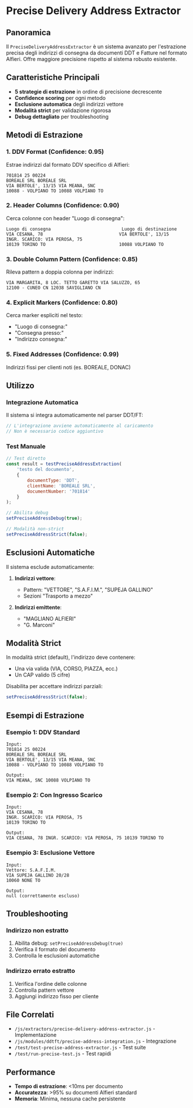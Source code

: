 # Precise Delivery Address Extractor

## Panoramica

Il `PreciseDeliveryAddressExtractor` è un sistema avanzato per l'estrazione precisa degli indirizzi di consegna da documenti DDT e Fatture nel formato Alfieri. Offre maggiore precisione rispetto al sistema robusto esistente.

## Caratteristiche Principali

- **5 strategie di estrazione** in ordine di precisione decrescente
- **Confidence scoring** per ogni metodo
- **Esclusione automatica** degli indirizzi vettore
- **Modalità strict** per validazione rigorosa
- **Debug dettagliato** per troubleshooting

## Metodi di Estrazione

### 1. DDV Format (Confidence: 0.95)
Estrae indirizzi dal formato DDV specifico di Alfieri:
```
701814 25 00224
BOREALE SRL BOREALE SRL
VIA BERTOLE', 13/15 VIA MEANA, SNC
10088 - VOLPIANO TO 10088 VOLPIANO TO
```

### 2. Header Columns (Confidence: 0.90)
Cerca colonne con header "Luogo di consegna":
```
Luogo di consegna                           Luogo di destinazione
VIA CESANA, 78                             VIA BERTOLE', 13/15
INGR. SCARICO: VIA PEROSA, 75
10139 TORINO TO                            10088 VOLPIANO TO
```

### 3. Double Column Pattern (Confidence: 0.85)
Rileva pattern a doppia colonna per indirizzi:
```
VIA MARGARITA, 8 LOC. TETTO GARETTO VIA SALUZZO, 65
12100 - CUNEO CN 12038 SAVIGLIANO CN
```

### 4. Explicit Markers (Confidence: 0.80)
Cerca marker espliciti nel testo:
- "Luogo di consegna:"
- "Consegna presso:"
- "Indirizzo consegna:"

### 5. Fixed Addresses (Confidence: 0.99)
Indirizzi fissi per clienti noti (es. BOREALE, DONAC)

## Utilizzo

### Integrazione Automatica
Il sistema si integra automaticamente nel parser DDT/FT:

```javascript
// L'integrazione avviene automaticamente al caricamento
// Non è necessario codice aggiuntivo
```

### Test Manuale
```javascript
// Test diretto
const result = testPreciseAddressExtraction(
    'testo del documento',
    { 
        documentType: 'DDT',
        clientName: 'BOREALE SRL',
        documentNumber: '701814'
    }
);

// Abilita debug
setPreciseAddressDebug(true);

// Modalità non-strict
setPreciseAddressStrict(false);
```

## Esclusioni Automatiche

Il sistema esclude automaticamente:

1. **Indirizzi vettore**:
   - Pattern: "VETTORE", "S.A.F.I.M.", "SUPEJA GALLINO"
   - Sezioni "Trasporto a mezzo"

2. **Indirizzi emittente**:
   - "MAGLIANO ALFIERI"
   - "G. Marconi"

## Modalità Strict

In modalità strict (default), l'indirizzo deve contenere:
- Una via valida (VIA, CORSO, PIAZZA, ecc.)
- Un CAP valido (5 cifre)

Disabilita per accettare indirizzi parziali:
```javascript
setPreciseAddressStrict(false);
```

## Esempi di Estrazione

### Esempio 1: DDV Standard
```
Input:
701814 25 00224
BOREALE SRL BOREALE SRL
VIA BERTOLE', 13/15 VIA MEANA, SNC
10088 - VOLPIANO TO 10088 VOLPIANO TO

Output:
VIA MEANA, SNC 10088 VOLPIANO TO
```

### Esempio 2: Con Ingresso Scarico
```
Input:
VIA CESANA, 78
INGR. SCARICO: VIA PEROSA, 75
10139 TORINO TO

Output:
VIA CESANA, 78 INGR. SCARICO: VIA PEROSA, 75 10139 TORINO TO
```

### Esempio 3: Esclusione Vettore
```
Input:
Vettore: S.A.F.I.M.
VIA SUPEJA GALLINO 20/28
10060 NONE TO

Output:
null (correttamente escluso)
```

## Troubleshooting

### Indirizzo non estratto
1. Abilita debug: `setPreciseAddressDebug(true)`
2. Verifica il formato del documento
3. Controlla le esclusioni automatiche

### Indirizzo errato estratto
1. Verifica l'ordine delle colonne
2. Controlla pattern vettore
3. Aggiungi indirizzo fisso per cliente

## File Correlati

- `/js/extractors/precise-delivery-address-extractor.js` - Implementazione
- `/js/modules/ddtft/precise-address-integration.js` - Integrazione
- `/test/test-precise-address-extractor.js` - Test suite
- `/test/run-precise-test.js` - Test rapidi

## Performance

- **Tempo di estrazione**: <10ms per documento
- **Accuratezza**: >95% su documenti Alfieri standard
- **Memoria**: Minima, nessuna cache persistente